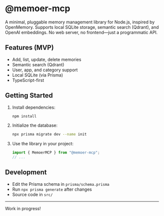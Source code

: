 # @memoer-mcp

A minimal, pluggable memory management library for Node.js, inspired by OpenMemory. Supports local SQLite storage, semantic search (Qdrant), and OpenAI embeddings. No web server, no frontend—just a programmatic API.

## Features (MVP)

- Add, list, update, delete memories
- Semantic search (Qdrant)
- User, app, and category support
- Local SQLite (via Prisma)
- TypeScript-first

## Getting Started

1. Install dependencies:
   ```sh
   npm install
   ```
2. Initialize the database:
   ```sh
   npx prisma migrate dev --name init
   ```
3. Use the library in your project:
   ```ts
   import { MemoerMCP } from "@memoer-mcp";
   // ...
   ```

## Development

- Edit the Prisma schema in `prisma/schema.prisma`
- Run `npx prisma generate` after changes
- Source code in `src/`

---

Work in progress!
